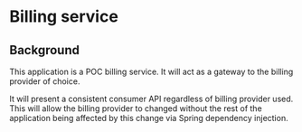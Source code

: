 # Billing service

## Background

This application is a POC billing service. It will act as a
gateway to the billing provider of choice.

It will present a consistent consumer API regardless of billing provider
used. This will allow the billing provider to changed without
the rest of the application being affected by this change via Spring
dependency injection.
